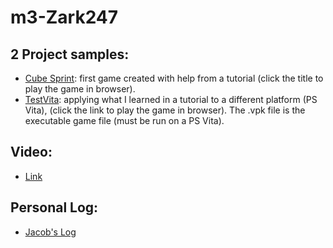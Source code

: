 # m3-Zark247
## 2 Project samples:  
* [Cube Sprint](https://zark247.github.io/Cube-Sprint/): first game created with help from a tutorial (click the title to play the game in browser).  
* [TestVita](https://zark247.github.io/Simple-Maze/): applying what I learned in a tutorial to a different platform (PS Vita), (click the link to play the game in browser). The .vpk file is the executable game file (must be run on a PS Vita).
## Video:
* [Link](https://youtu.be/qjyzDlOIWbk)
## Personal Log:
* [Jacob's Log](https://github.com/SCCapstone/GreedyGuppyGames/wiki/Jacob's-Log)
